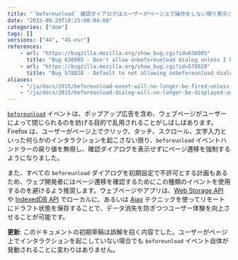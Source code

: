 ```yaml
---
title: "`beforeunload` 確認ダイアログはユーザーがページ上で操作をしない限り表示されなくなりました"
date: "2015-09-29T10:25:00-04:00"
categories: ["dom"]
tags: []
versions: ["44", "45-esr"]
references:
    - url: "https://bugzilla.mozilla.org/show_bug.cgi?id=636905"
      title: "Bug 636905 - Don't allow onbeforeunload dialog unless I have interacted with the page"
    - url: "https://bugzilla.mozilla.org/show_bug.cgi?id=578828"
      title: "Bug 578828 - Default to not allowing onbeforeunload dialogs"
aliases:
    - "/ja/docs/2015/beforeunload-event-will-no-longer-be-fired-unless-user-has-interacted-with-the-page/"
    - "/ja/docs/2015/beforeunload-dialog-will-no-longer-be-displayed-unless-user-has-interacted-with-the-page/"
---
```

[`beforeunload`](https://developer.mozilla.org/docs/Web/Events/beforeunload) イベントは、ポップアップ広告を含め、ウェブページがユーザーによって閉じられるのを妨げる目的で乱用されることがしばしばあります。Firefox は、ユーザーがページ上でクリック、タッチ、スクロール、文字入力といった何らかのインタラクションを起こさない限り、`beforeunload` イベントハンドラーの戻り値を無視し、確認ダイアログを表示せずにページ遷移を強制するようになりました。

また、すべての `beforeunload` ダイアログを初期設定で不許可とする計画もあるため、ウェブ開発者にはページ遷移を確認するためにこの種類のイベントを使用するのを避けるよう推奨します。ウェブページやアプリは、[Web Storage API](https://developer.mozilla.org/docs/Web/API/Web_Storage_API) や [IndexedDB API](https://developer.mozilla.org/docs/Web/API/IndexedDB_API) でローカルに、あるいは [Ajax](https://developer.mozilla.org/docs/Ajax) テクニックを使ってリモートにドラフト状態を保存することで、データ消失を防ぎつつユーザー体験を向上させることが可能です。

**更新**: このドキュメントの初期草稿は誤解を招く内容でした。ユーザーがページ上でインタラクションを起こしていない場合でも `beforeunload` イベント自体が発動されることに変わりはありません。
